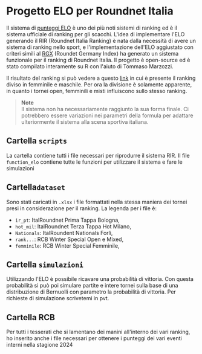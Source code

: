 # Progetto ELO per Roundnet Italia

Il sistema di [punteggi ELO](https://it.m.wikipedia.org/wiki/Elo_(scacchi)) è uno dei più noti sistemi di ranking ed è il sistema ufficiale di ranking per gli scacchi.
L'idea di implementare l'ELO generando il RIR (Roundnet Italia Ranking) è nata dalla necessità di avere un sistema di ranking nello sport, e l'implementazione dell'ELO aggiustato con criteri simili al [RGX](https://playerzone.roundnetgermany.de/ranking/rg-index/) (Roundet Germany Index) ha generato un sistema funzionale per il ranking di Roundnet Italia.
Il progetto è open-source ed è stato compilato interamente su R con l'aiuto di Tommaso Marzozzi.

Il risultato del ranking si può vedere a questo [link](https://docs.google.com/spreadsheets/d/13FbtZEBHiLP55SYc5CCueYtzcvP2WgjJUsmjRe2vlCk/edit?usp=sharing) in cui è presente il ranking diviso in femminile e maschile. 
Per ora la divisione è solamente apparente, in quanto i tornei open, femminili e misti influiscono sullo stesso ranking.

>**Note**  
>Il sistema non ha necessariamente raggiunto la sua forma finale. Ci potrebbero essere variazioni nei parametri della formula per adattare ulteriormente il sistema alla scena sportiva italiana.

## Cartella `scripts` 
La cartella contiene tutti i file necessari per riprodurre il sistema RIR. Il file `function_elo` contiene tutte le funzioni per utilizzare il sistema e fare le simulazioni


## Cartella`dataset`
Sono stati caricati in `.xlsx` i file formattati nella stessa maniera dei tornei presi in considerazione per il ranking.
La legenda per i file è:
  
  - `ir_pt`: ItalRoundnet Prima Tappa Bologna,
  - `hot_mil`: ItalRoundnet Terza Tappa Hot Milano,
  - `Nationals`: ItalRoundent Nationals Forlì,
  - `rank...`: RCB Winter Special Open e Mixed,
  - `femminile`: RCB Winter Special Femminile,

## Cartella `simulazioni`
Utilizzando l'ELO è possibile ricavare una probabilità di vittoria. Con questa probabilità si può poi simulare partite e intere tornei sulla base di una distribuzione di Bernuolli con parametro la probabilità di vittoria.
Per richieste di simulazione scrivetemi in pvt.


## Cartella RCB
Per tutti i tesserati che si lamentano dei manini all'interno dei vari ranking, ho inserito anche i file necessari per ottenere i punteggi dei vari eventi interni nella stagione 2024
